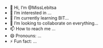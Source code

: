- 👋 Hi, I’m @MissLebitsa
- 👀 I’m interested in ...
- 🌱 I’m currently learning BIT...
- 💞️ I’m looking to collaborate on everything...
- 📫 How to reach me ...
- 😄 Pronouns: ...
- ⚡ Fun fact: ...

<!---
MissLebitsa/MissLebitsa is a ✨ special ✨ repository because its `README.md` (this file) appears on your GitHub profile.
You can click the Preview link to take a look at your changes.
--->
